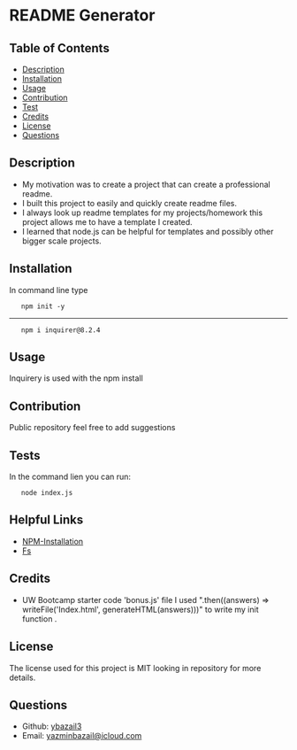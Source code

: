 # README Generator

## Table of Contents
* [Description](##Description) 
* [Installation](##Installation) 
* [Usage](##Usage) 
* [Contribution](##Contribution) 
* [Test](##tests) 
* [Credits](##Credits) 
* [License](##License) 
* [Questions](##Questions)

## Description
* My motivation was to create a project that can create a professional readme.
* I built this project to easily and quickly create readme files.
* I always look up readme templates for my projects/homework this project allows me  to have a template I created.
* I learned that node.js can be helpful for templates and possibly other bigger scale  projects.

## Installation
  In command line type

       npm init -y
----------------------------------------------------------------------
       npm i inquirer@8.2.4

 ## Usage
Inquirery is used with the npm install

## Contribution
 Public repository feel free to add suggestions

## Tests
In the command lien you can run:

       node index.js

## Helpful Links 
- [NPM-Installation](https://www.npmjs.com/package/inquirer)
- [Fs](https://www.w3schools.com/nodejs/nodejs_filesystem.asp)

## Credits
- UW Bootcamp starter code 'bonus.js' file I used ".then((answers) => writeFile('Index.html', generateHTML(answers)))" to write my init function .

## License
The license used for this project is MIT looking in repository for more details.

## Questions
- Github: [ybazail3](https://github.com/ybazail3)
- Email: yazminbazail@icloud.com
       